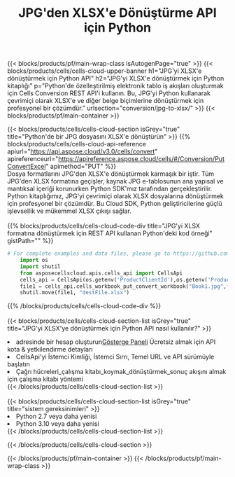 ﻿---
title:  JPG'den XLSX'e Dönüştürme API için Python
description:  Microsoft Excel ve OpenOffice Hesaplama için Bulut API'leri ve SDK'lar Elektronik tabloyu diğer biçim dosyasına dönüştürün.
url: /tr/python/conversion/jpg-to-xlsx/
---
{{< blocks/products/pf/main-wrap-class isAutogenPage="true" >}}
{{< blocks/products/cells/cells-cloud-upper-banner h1="JPG\'yi XLSX\'e dönüştürmek için Python API" h2="JPG\'yi XLSX\'e dönüştürmek için Python kitaplığı" p="Python\'de özelleştirilmiş elektronik tablo iş akışları oluşturmak için Cells Conversion REST API\'i kullanın. Bu, JPG\'yi Python kullanarak çevrimiçi olarak XLSX\'e ve diğer belge biçimlerine dönüştürmek için profesyonel bir çözümdür." urlsection="conversion/jpg-to-xlsx/" >}}
{{< blocks/products/pf/main-container >}}

{{< blocks/products/cells/cells-cloud-section isGrey="true" title="Python\'de bir JPG dosyasını XLSX\'e dönüştürün" >}}
{{% blocks/products/cells/cells-cloud-api-reference apiurl="https://api.aspose.cloud/v3.0/cells/convert" apireferenceurl="https://apireference.aspose.cloud/cells/#/Conversion/PutConvertExcel" apimethod="PUT" %}}
<br/>
Dosya formatlarını JPG'den XLSX'e dönüştürmek karmaşık bir iştir. Tüm JPG'den XLSX formatına geçişler, kaynak JPG e-tablosunun ana yapısal ve mantıksal içeriği korunurken Python SDK'mız tarafından gerçekleştirilir. Python kitaplığımız, JPG'yi çevrimiçi olarak XLSX dosyalarına dönüştürmek için profesyonel bir çözümdür. Bu Cloud SDK, Python geliştiricilerine güçlü işlevsellik ve mükemmel XLSX çıkışı sağlar.
<br/>
<br/>
{{% blocks/products/cells/cells-cloud-code-div title="JPG\'yi XLSX formatına dönüştürmek için REST API kullanan Python\'deki kod örneği" gistPath="" %}}
 
```python
# For complete examples and data files, please go to https://github.com/aspose-cells-cloud/aspose-cells-cloud-python/
    import os
    import shutil
    from asposecellscloud.apis.cells_api import CellsApi
    cells_api = CellsApi(os.getenv('ProductClientId'),os.getenv('ProductClientSecret'))
    file1 = cells_api.cells_workbook_put_convert_workbook("Book1.jpg",format="xlsx")
    shutil.move(file1, "destFile.xlsx")     
```
 
{{% /blocks/products/cells/cells-cloud-code-div %}}
<br/>
<br/>
{{< blocks/products/cells/cells-cloud-section-list isGrey="true" title="JPG\'yi XLSX\'ye dönüştürmek için Python API nasıl kullanılır?" >}}
<li> adresinde bir hesap oluşturun<a href="https://dashboard.aspose.cloud/">Gösterge Paneli</a> Ücretsiz almak için API kota & yetkilendirme detayları</li>
<li>CellsApi'yi İstemci Kimliği, İstemci Sırrı, Temel URL ve API sürümüyle başlatın</li>
<li>Çağrı hücreleri_çalışma kitabı_koymak_dönüştürmek_sonuç akışını almak için çalışma kitabı yöntemi</li>
{{< /blocks/products/cells/cells-cloud-section-list >}}
<br/>
<br/>
{{< blocks/products/cells/cells-cloud-section-list isGrey="true" title="sistem gereksinimleri" >}}
<li>Python 2.7 veya daha yenisi</li>
<li>Python 3.10 veya daha yenisi</li>
{{< /blocks/products/cells/cells-cloud-section-list >}}

{{< /blocks/products/cells/cells-cloud-section >}}

{{< /blocks/products/pf/main-container >}}
{{< /blocks/products/pf/main-wrap-class >}}
